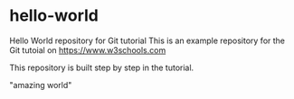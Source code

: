 # hello-world

Hello World repository for Git tutorial
This is an example repository for the Git tutoial on https://www.w3schools.com

This repository is built step by step in the tutorial.

"amazing world"
